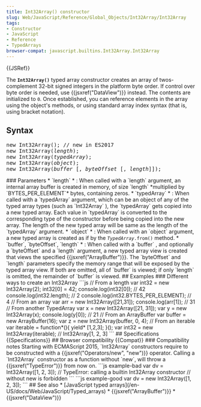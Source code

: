 ```yaml
---
title: Int32Array() constructor
slug: Web/JavaScript/Reference/Global_Objects/Int32Array/Int32Array
tags:
- Constructor
- JavaScript
- Reference
- TypedArrays
browser-compat: javascript.builtins.Int32Array.Int32Array
---
```

{{JSRef}}

The **`Int32Array()`** typed array constructor creates an array of
twos-complement 32-bit signed integers in the platform byte order. If control
over byte order is needed, use {{jsxref("DataView")}} instead. The
contents are initialized to `0`. Once established, you can reference elements in
the array using the object's methods, or using standard array index syntax (that
is, using bracket notation).

## Syntax

<pre class="brush: js">
new Int32Array(); // new in ES2017
new Int32Array(<var>length</var>);
new Int32Array(<var>typedArray</var>);
new Int32Array(<var>object</var>);
new Int32Array(<var>buffer</var> [, <var>byteOffset</var> [, <var>length</var>]]);</pre
>


### Parameters

*   `length`
    *   : 
        When called with a 
        `length`
         argument, an internal array buffer
        is created in memory, of size 
        `length`
         
        *multiplied by
        `BYTES_PER_ELEMENT`*
         bytes, containing zeros.
*   `typedArray`
    *   : 
        When called with a 
        `typedArray`
         argument, which can be an object of any
        of the typed array types (such as 
        `Int32Array`
        ), the

        `typedArray`
         gets copied into a new typed array. Each value in

        `typedArray`
         is converted to the corresponding type of the
        constructor before being copied into the new array. The length of the new typed array
        will be same as the length of the 
        `typedArray`
         argument.
*   `object`
    *   : 
        When called with an 
        `object`
         argument, a new typed array is
        created as if by the 
        <code><var>TypedArray</var>.from()</code>

         method.
*   `buffer`, `byteOffset`,
    `length`
    *   : 
        When called with a 
        `buffer`
        , and optionally a

        `byteOffset`
         and a 
        `length`
         argument, a
        new typed array view is created that views the specified {{jsxref("ArrayBuffer")}}.
        The 
        `byteOffset`
         and 
        `length`
         parameters
        specify the memory range that will be exposed by the typed array view. If both are
        omitted, all of 
        `buffer`
         is viewed; if only

        `length`
         is omitted, the remainder of

        `buffer`
         is viewed.

## Examples

### Different ways to create an Int32Array



```js
// From a length
var int32 = new Int32Array(2);
int32[0] = 42;
console.log(int32[0]); // 42
console.log(int32.length); // 2
console.log(int32.BYTES_PER_ELEMENT); // 4

// From an array
var arr = new Int32Array([21,31]);
console.log(arr[1]); // 31

// From another TypedArray
var x = new Int32Array([21, 31]);
var y = new Int32Array(x);
console.log(y[0]); // 21

// From an ArrayBuffer
var buffer = new ArrayBuffer(16);
var z = new Int32Array(buffer, 0, 4);

// From an iterable
var iterable = function*(){ yield* [1,2,3]; }();
var int32 = new Int32Array(iterable);
// Int32Array[1, 2, 3]
```

## Specifications

{{Specifications}}

## Browser compatibility

{{Compat}}

### Compatibility notes

Starting with ECMAScript 2015, `Int32Array` constructors require to be
constructed with a {{jsxref("Operators/new", "new")}} operator. Calling a
`Int32Array` constructor as a function without `new`, will throw a
{{jsxref("TypeError")}} from now on.



```js example-bad
var dv = Int32Array([1, 2, 3]);
// TypeError: calling a builtin Int32Array constructor
// without new is forbidden
```



```js example-good
var dv = new Int32Array([1, 2, 3]);
```

## See also

*   [JavaScript typed arrays](/en-US/docs/Web/JavaScript/Typed_arrays)
*   {{jsxref("ArrayBuffer")}}
*   {{jsxref("DataView")}}
